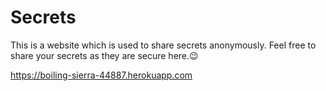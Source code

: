 # Secrets
This is a website which is used to share secrets anonymously. Feel free to share your secrets as they are secure here.😉

https://boiling-sierra-44887.herokuapp.com
